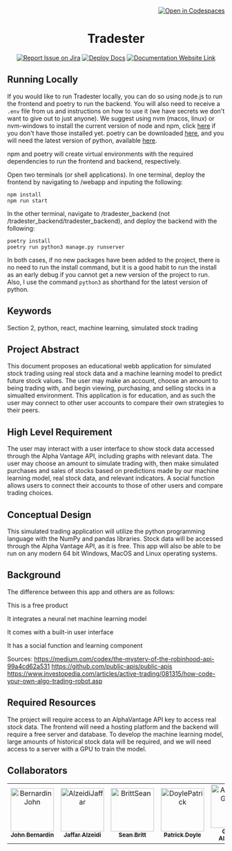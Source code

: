 


<div align="right">

[![Open in Codespaces](https://github.com/codespaces/badge.svg)](https://classroom.github.com/open-in-codespaces?assignment_repo_id=10118280)

</div>

<div align="center">

# Tradester
[![Report Issue on Jira](https://img.shields.io/badge/Report%20Issues-Jira-0052CC?style=flat&logo=jira-software)](https://temple-cis-projects-in-cs.atlassian.net/jira/software/c/projects/DT/issues)
[![Deploy Docs](https://github.com/ApplebaumIan/tu-cis-4398-docs-template/actions/workflows/deploy.yml/badge.svg)](https://github.com/ApplebaumIan/tu-cis-4398-docs-template/actions/workflows/deploy.yml)
[![Documentation Website Link](https://img.shields.io/badge/-Documentation%20Website-brightgreen)](https://applebaumian.github.io/tu-cis-4398-docs-template/)

</div>

## Running Locally

If you would like to run Tradester locally, you can do so using node.js to run the frontend and poetry to run the backend. You will also need to receive a ```.env``` file from us and instructions on how to use it (we have secrets we don't want to give out to just anyone). We suggest using nvm (macos, linux) or nvm-windows to install the current version of node and npm, click [here](https://docs.npmjs.com/downloading-and-installing-node-js-and-npm) if you don't have those installed yet.  poetry can be downloaded [here](https://python-poetry.org/), and you will need the latest version of python, available [here](https://www.python.org/).  

npm and poetry will create virtual environments with the required dependencies to run the frontend and backend, respectively.

Open two terminals (or shell applications). In one terminal, deploy the frontend by navigating to /webapp and inputing the following:

    npm install
    npm run start

In the other terminal, navigate to /tradester_backend (not /tradester_backend/tradester_backend), and deploy the backend with the following:

    poetry install
    poetry run python3 manage.py runserver

In both cases, if no new packages have been added to the project, there is no need to run the install command, but it is a good habit to run the install as an early debug if you cannot get a new version of the project to run. Also, I use the command ```python3``` as shorthand for the latest version of python.  

## Keywords

Section 2, python, react, machine learning, simulated stock trading

## Project Abstract

This document proposes an educational webb application for simulated stock trading using real stock data and a machine learning model to predict future stock values. The user may make an account, choose an amount to being trading with, and begin viewing, purchasing, and selling stocks in a simualted environment. This application is for education, and as such the user may connect to other user accounts to compare their own strategies to their peers.

## High Level Requirement

The user may interact with a user interface to show stock data accessed through the Alpha Vantage API, including graphs with relevant data. The user may choose an amount to simulate trading with, then make simulated purchases and sales of stocks based on predictions made by our machine learning model, real stock data, and relevant indicators. A social function allows users to connect their accounts to those of other users and compare trading choices.  

## Conceptual Design

This simulated trading application will utilize the python programming language with the NumPy and pandas libraries. Stock data will be accessed through the Alpha Vantage API, as it is free. This app will also be able to be run on any modern 64 bit Windows, MacOS and Linux operating systems.

## Background

The difference between this app and others are as follows:  

This is a free product  

It integrates a neural net machine learning model  

It comes with a built-in user interface  

It has a social function and learning component

Sources:
https://medium.com/codex/the-mystery-of-the-robinhood-api-99a4cd62a531
https://github.com/public-apis/public-apis
https://www.investopedia.com/articles/active-trading/081315/how-code-your-own-algo-trading-robot.asp

## Required Resources

The project will require access to an AlphaVantage API key to access real stock data.  The frontend will need a hosting platform and the backend will require a free server and database.  To develop the machine learning model, large amounts of historical stock data will be required, and we will need access to a server with a GPU to train the model.  

## Collaborators

[//]: # ( readme: collaborators -start )
<table>
<tr>
    <td align="center">
        <a href="https://github.com/jbbernardin">
            <img src="https://avatars.githubusercontent.com/u/62387765?v=4" width="100;" alt="BernardinJohn"/>
            <br />
            <sub><b>John Bernardin</b></sub>
        </a>
    </td>
        <td align="center">
        <a href="https://github.com/jalzeidi">
            <img src="https://avatars.githubusercontent.com/u/84288872?v=4" width="100;" alt="AlzeidiJaffar"/>
            <br />
            <sub><b>Jaffar Alzeidi</b></sub>
        </a>
    </td>
        <td align="center">
        <a href="https://github.com/seanbritt">
            <img src="https://avatars.githubusercontent.com/u/70382208?v=4" width="100;" alt="BrittSean"/>
            <br />
            <sub><b>Sean Britt</b></sub>
        </a>
    </td>
        <td align="center">
        <a href="https://github.com/patriickdoyle">
            <img src="https://avatars.githubusercontent.com/u/73042164?v=4" width="100;" alt="DoylePatrick"/>
            <br />
            <sub><b>Patrick Doyle</b></sub>
        </a>
    </td>
        <td align="center">
        <a href="https://github.com/guthriealbertson">
            <img src="https://avatars.githubusercontent.com/u/89537502?v=4" width="100;" alt="AlbertsonGuthrie"/>
            <br />
            <sub><b>Guthrie Albertson</b></sub>
        </a>
    </td>
        <td align="center">
        <a href="https://github.com/tuf99746">
            <img src="https://avatars.githubusercontent.com/u/97983404?v=4" width="100;" alt="BonanniNick"/>
            <br />
            <sub><b>Nick Bonanni</b></sub>
        </a>
    </td>
        <td align="center">
        <a href="https://github.com/safowler77">
            <img src="https://avatars.githubusercontent.com/u/70285047?v=4" width="100;" alt="FowlerShawn"/>
            <br />
            <sub><b>Shawn Fowler</b></sub>
        </a>
    </td>
    <td align="center">
        <a href="https://github.com/OwenKing2">
            <img src="https://avatars.githubusercontent.com/u/77747886?v=4" width="100;" alt="KingOwen"/>
            <br />
            <sub><b>Owen King</b></sub>
        </a>
    </td>
</tr>

</table>

[//]: # ( readme: collaborators -end )
